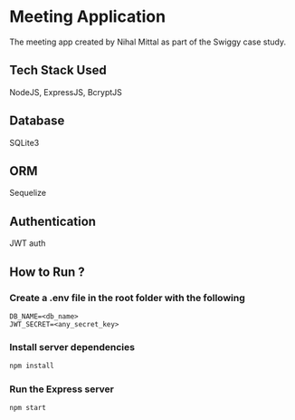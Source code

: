 # Meeting Application

The meeting app created by Nihal Mittal as part of the Swiggy case study.

## Tech Stack Used

NodeJS, ExpressJS, BcryptJS

## Database

SQLite3

## ORM

Sequelize

## Authentication

JWT auth

## How to Run ?

### Create a .env file in the root folder with the following

```
DB_NAME=<db_name>
JWT_SECRET=<any_secret_key>
```

### Install server dependencies

```bash
npm install
```

### Run the Express server

```bash
npm start
```

